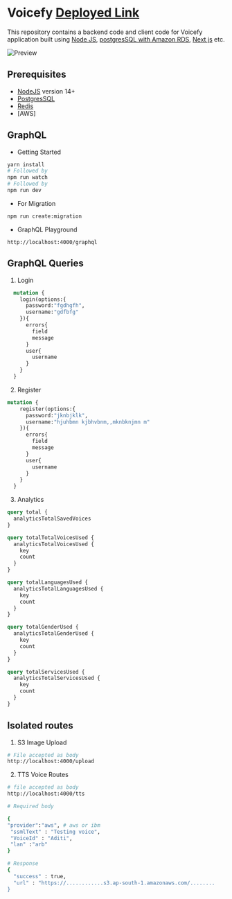 # Voicefy  [Deployed Link]()


This repository contains a backend code and client code for Voicefy application built using [Node JS](), [postgresSQL with Amazon RDS](), [Next js]() etc.


![Preview](https://i.imgur.com/wZSeU0e.png)

## Prerequisites

- [NodeJS]() version 14+
- [PostgresSQL]()
- [Redis]()
- [AWS]

## GraphQL

- Getting Started

```bash
yarn install
# Followed by
npm run watch
# Followed by
npm run dev
```

- For Migration

```bash
npm run create:migration
```

- GraphQL Playground

```http 
http://localhost:4000/graphql
```

## GraphQL Queries

1. Login

```graphql
  mutation {
    login(options:{
      password:"fgdhgfh",
      username:"gdfbfg"
    }){
      errors{
        field
        message
      }
      user{
        username
      }
    }
  }
```

2. Register

```graphql
mutation {
    register(options:{
      password:"jknbjklk",
      username:"hjuhbmn kjbhvbnm,,mknbknjmn m"
    }){
      errors{
        field
        message
      }
      user{
        username
      }
    }
  }
```

3. Analytics

```graphql
query total {
  analyticsTotalSavedVoices
}

query totalTotalVoicesUsed {
  analyticsTotalVoicesUsed {
    key
    count
  }
}

query totalLanguagesUsed {
  analyticsTotalLanguagesUsed {
    key
    count
  }
}

query totalGenderUsed {
  analyticsTotalGenderUsed {
    key
    count
  }
}

query totalServicesUsed {
  analyticsTotalServicesUsed {
    key
    count
  }
}
```


## Isolated routes

1. S3 Image Upload
```bash
# File accepted as body
http://localhost:4000/upload
```

2. TTS Voice Routes
```bash
# file accepted as body
http://localhost:4000/tts

# Required body 

{
"provider":"aws", # aws or ibm
 "ssmlText" : "Testing voice",
 "VoiceId" : "Aditi",
 "lan" :"arb"  
}

# Response
{
  "success" : true,
  "url" : "https://............s3.ap-south-1.amazonaws.com/........
}
```
